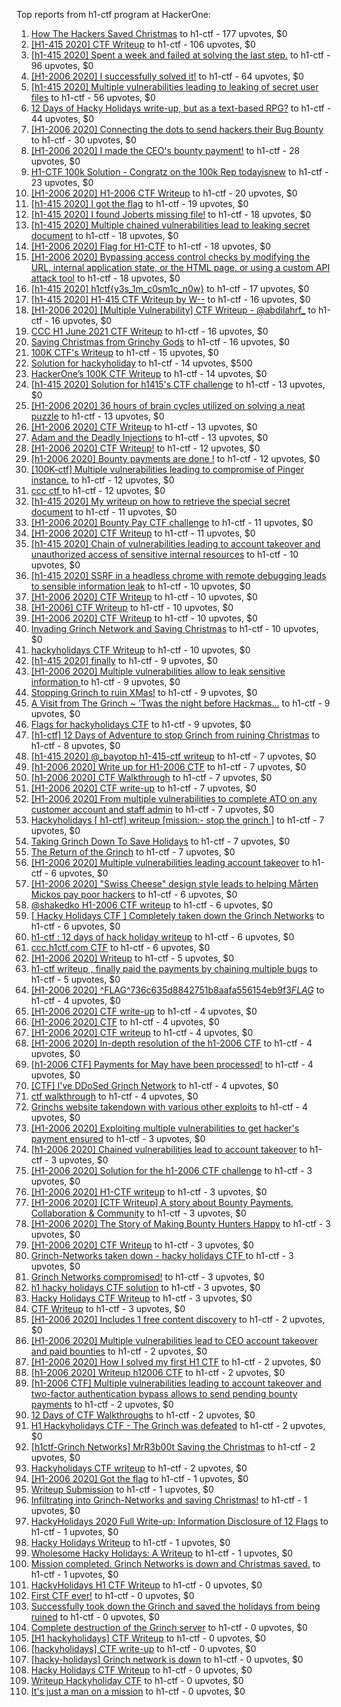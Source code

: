Top reports from h1-ctf program at HackerOne:

1. [How The Hackers Saved Christmas](https://hackerone.com/reports/1069335) to h1-ctf - 177 upvotes, $0
2. [[H1-415 2020] CTF Writeup](https://hackerone.com/reports/776634) to h1-ctf - 106 upvotes, $0
3. [[h1-415 2020] Spent a week and failed at solving the last step.](https://hackerone.com/reports/781265) to h1-ctf - 96 upvotes, $0
4. [[H1-2006 2020] I successfully solved it!](https://hackerone.com/reports/887818) to h1-ctf - 64 upvotes, $0
5. [[h1-415 2020] Multiple vulnerabilities leading to leaking of secret user files](https://hackerone.com/reports/780036) to h1-ctf - 56 upvotes, $0
6. [12 Days of Hacky Holidays write-up, but as a text-based RPG?](https://hackerone.com/reports/1066851) to h1-ctf - 44 upvotes, $0
7. [[H1-2006 2020]  Connecting the dots to send hackers their Bug Bounty](https://hackerone.com/reports/889886) to h1-ctf - 30 upvotes, $0
8. [[H1-2006 2020] I made the CEO's bounty payment!](https://hackerone.com/reports/887816) to h1-ctf - 28 upvotes, $0
9. [H1-CTF 100k Solution - Congratz on the 100k Rep todayisnew](https://hackerone.com/reports/1216408) to h1-ctf - 23 upvotes, $0
10. [[H1-2006 2020] H1-2006 CTF Writeup](https://hackerone.com/reports/887611) to h1-ctf - 20 upvotes, $0
11. [[h1-415 2020] I got the flag](https://hackerone.com/reports/777099) to h1-ctf - 19 upvotes, $0
12. [[h1-415 2020] I found Joberts missing file!](https://hackerone.com/reports/780676) to h1-ctf - 18 upvotes, $0
13. [[h1-415 2020] Multiple chained vulnerabilities lead to leaking secret document](https://hackerone.com/reports/777241) to h1-ctf - 18 upvotes, $0
14. [[H1-2006 2020] Flag for H1-CTF](https://hackerone.com/reports/888141) to h1-ctf - 18 upvotes, $0
15. [[H1-2006 2020] Bypassing access control checks by modifying the URL, internal application state, or the HTML page, or using a custom API attack tool](https://hackerone.com/reports/895172) to h1-ctf - 18 upvotes, $0
16. [[h1-415 2020] h1ctf{y3s_1m_c0sm1c_n0w}](https://hackerone.com/reports/781253) to h1-ctf - 17 upvotes, $0
17. [[h1-415 2020] H1-415 CTF Writeup by W--](https://hackerone.com/reports/780285) to h1-ctf - 16 upvotes, $0
18. [[H1-2006 2020] [Multiple Vulnerability] CTF Writeup - @abdilahrf_](https://hackerone.com/reports/888484) to h1-ctf - 16 upvotes, $0
19. [CCC H1 June 2021 CTF Writeup](https://hackerone.com/reports/1217114) to h1-ctf - 16 upvotes, $0
20. [Saving Christmas from Grinchy Gods](https://hackerone.com/reports/1434017) to h1-ctf - 16 upvotes, $0
21. [100K CTF's Writeup](https://hackerone.com/reports/1216591) to h1-ctf - 15 upvotes, $0
22. [Solution for hackyholiday](https://hackerone.com/reports/1065495) to h1-ctf - 14 upvotes, $500
23. [HackerOne’s 100K CTF Writeup](https://hackerone.com/reports/1218708) to h1-ctf - 14 upvotes, $0
24. [[h1-415 2020] Solution for h1415's CTF challenge](https://hackerone.com/reports/776699) to h1-ctf - 13 upvotes, $0
25. [[H1-2006 2020]  36 hours of brain cycles utilized on solving a neat puzzle](https://hackerone.com/reports/889793) to h1-ctf - 13 upvotes, $0
26. [[H1-2006 2020] CTF Writeup](https://hackerone.com/reports/888939) to h1-ctf - 13 upvotes, $0
27. [Adam and the  Deadly  Injections](https://hackerone.com/reports/1217702) to h1-ctf - 13 upvotes, $0
28. [[H1-2006 2020] CTF Writeup!](https://hackerone.com/reports/889293) to h1-ctf - 12 upvotes, $0
29. [[h1-2006 2020] Bounty payments are done !](https://hackerone.com/reports/895824) to h1-ctf - 12 upvotes, $0
30. [[100K-ctf] Multiple vulnerabilities leading to compromise of Pinger instance.](https://hackerone.com/reports/1215867) to h1-ctf - 12 upvotes, $0
31. [ccc ctf ](https://hackerone.com/reports/1216085) to h1-ctf - 12 upvotes, $0
32. [[h1-415 2020] My writeup on how to retrieve the special secret document](https://hackerone.com/reports/776684) to h1-ctf - 11 upvotes, $0
33. [[H1-2006 2020] Bounty Pay CTF challenge](https://hackerone.com/reports/895798) to h1-ctf - 11 upvotes, $0
34. [[H1-2006 2020] CTF Writeup](https://hackerone.com/reports/893305) to h1-ctf - 11 upvotes, $0
35. [[h1-415 2020] Chain of vulnerabilities leading to account takeover and unauthorized access of sensitive internal resources](https://hackerone.com/reports/781281) to h1-ctf - 10 upvotes, $0
36. [[h1-415 2020] SSRF in a headless chrome with remote debugging leads to sensible information leak](https://hackerone.com/reports/781295) to h1-ctf - 10 upvotes, $0
37. [[H1-2006 2020]   CTF Writeup](https://hackerone.com/reports/887766) to h1-ctf - 10 upvotes, $0
38. [[H1-2006] CTF Writeup](https://hackerone.com/reports/895778) to h1-ctf - 10 upvotes, $0
39. [[H1-2006 2020] CTF Writeup](https://hackerone.com/reports/888253) to h1-ctf - 10 upvotes, $0
40. [Invading Grinch Network and Saving Christmas](https://hackerone.com/reports/1065829) to h1-ctf - 10 upvotes, $0
41. [hackyholidays CTF Writeup](https://hackerone.com/reports/1069080) to h1-ctf - 10 upvotes, $0
42. [[h1-415 2020] finally](https://hackerone.com/reports/779910) to h1-ctf - 9 upvotes, $0
43. [[H1-2006 2020] Multiple vulnerabilities allow to leak sensitive information ](https://hackerone.com/reports/895202) to h1-ctf - 9 upvotes, $0
44. [Stopping Grinch to ruin XMas!](https://hackerone.com/reports/1065485) to h1-ctf - 9 upvotes, $0
45. [A Visit from The Grinch ~ 'Twas the night before Hackmas...](https://hackerone.com/reports/1067912) to h1-ctf - 9 upvotes, $0
46. [Flags for hackyholidays CTF](https://hackerone.com/reports/1065516) to h1-ctf - 9 upvotes, $0
47. [[h1-ctf] 12 Days of Adventure to stop Grinch from ruining Christmas](https://hackerone.com/reports/1067087) to h1-ctf - 8 upvotes, $0
48. [[h1-415 2020] @_bayotop h1-415-ctf writeup](https://hackerone.com/reports/779113) to h1-ctf - 7 upvotes, $0
49. [[h1-2006 2020] Write up for H1-2006 CTF](https://hackerone.com/reports/895772) to h1-ctf - 7 upvotes, $0
50. [[h1-2006 2020] CTF Walkthrough](https://hackerone.com/reports/895780) to h1-ctf - 7 upvotes, $0
51. [[H1-2006 2020] CTF write-up](https://hackerone.com/reports/894604) to h1-ctf - 7 upvotes, $0
52. [[H1-2006 2020] From multiple vulnerabilities to complete ATO on any customer account and staff admin](https://hackerone.com/reports/894863) to h1-ctf - 7 upvotes, $0
53. [Hackyholidays [ h1-ctf] writeup [mission:- stop the grinch ]](https://hackerone.com/reports/1069396) to h1-ctf - 7 upvotes, $0
54. [Taking Grinch Down To Save Holidays](https://hackerone.com/reports/1067037) to h1-ctf - 7 upvotes, $0
55. [The Return of the Grinch](https://hackerone.com/reports/1433581) to h1-ctf - 7 upvotes, $0
56. [[H1-2006 2020]  Multiple vulnerabilities leading account takeover](https://hackerone.com/reports/887700) to h1-ctf - 6 upvotes, $0
57. [[H1-2006 2020]  "Swiss Cheese" design style leads to helping Mårten Mickos pay poor hackers](https://hackerone.com/reports/890272) to h1-ctf - 6 upvotes, $0
58. [@shakedko H1-2006 CTF writeup](https://hackerone.com/reports/894623) to h1-ctf - 6 upvotes, $0
59. [[ Hacky Holidays CTF ] Completely taken down the Grinch Networks](https://hackerone.com/reports/1066914) to h1-ctf - 6 upvotes, $0
60. [h1-ctf : 12 days of hack holiday writeup](https://hackerone.com/reports/1069175) to h1-ctf - 6 upvotes, $0
61. [ccc.h1ctf.com CTF](https://hackerone.com/reports/1215919) to h1-ctf - 6 upvotes, $0
62. [[H1-2006 2020] Writeup](https://hackerone.com/reports/894170) to h1-ctf - 5 upvotes, $0
63. [h1-ctf writeup , finally paid the payments by chaining multiple bugs](https://hackerone.com/reports/894110) to h1-ctf - 5 upvotes, $0
64. [[H1-2006 2020]  ^FLAG^736c635d8842751b8aafa556154eb9f3$FLAG$](https://hackerone.com/reports/888331) to h1-ctf - 4 upvotes, $0
65. [[H1-2006 2020] CTF write-up](https://hackerone.com/reports/890555) to h1-ctf - 4 upvotes, $0
66. [[H1-2006 2020] CTF](https://hackerone.com/reports/887993) to h1-ctf - 4 upvotes, $0
67. [[H1-2006 2020] CTF writeup](https://hackerone.com/reports/892632) to h1-ctf - 4 upvotes, $0
68. [[H1-2006 2020] In-depth resolution of the h1-2006 CTF](https://hackerone.com/reports/894174) to h1-ctf - 4 upvotes, $0
69. [[h1-2006 CTF] Payments for May have been processed!](https://hackerone.com/reports/894165) to h1-ctf - 4 upvotes, $0
70. [[CTF] I've DDoSed Grinch Network](https://hackerone.com/reports/1065493) to h1-ctf - 4 upvotes, $0
71. [ctf walkthrough](https://hackerone.com/reports/1065468) to h1-ctf - 4 upvotes, $0
72. [Grinchs website takendown with various other exploits](https://hackerone.com/reports/1069034) to h1-ctf - 4 upvotes, $0
73. [[H1-2006 2020] Exploiting multiple vulnerabilities to get hacker's payment ensured](https://hackerone.com/reports/894949) to h1-ctf - 3 upvotes, $0
74. [[h1-2006 2020]  Chained vulnerabilities lead to account takeover](https://hackerone.com/reports/895650) to h1-ctf - 3 upvotes, $0
75. [[H1-2006 2020] Solution for the h1-2006 CTF challenge](https://hackerone.com/reports/891093) to h1-ctf - 3 upvotes, $0
76. [[H1-2006 2020]  H1-CTF writeup](https://hackerone.com/reports/887889) to h1-ctf - 3 upvotes, $0
77. [[H1-2006 2020] [CTF Writeup] A story about Bounty Payments, Collaboration & Community](https://hackerone.com/reports/892337) to h1-ctf - 3 upvotes, $0
78. [[H1-2006 2020]  The Story of Making Bounty Hunters Happy](https://hackerone.com/reports/889333) to h1-ctf - 3 upvotes, $0
79. [[H1-2006 2020] CTF Writeup](https://hackerone.com/reports/893395) to h1-ctf - 3 upvotes, $0
80. [Grinch-Networks taken down - hacky holidays CTF ](https://hackerone.com/reports/1069189) to h1-ctf - 3 upvotes, $0
81. [Grinch Networks compromised!](https://hackerone.com/reports/1066504) to h1-ctf - 3 upvotes, $0
82. [h1 hacky holidays CTF solution](https://hackerone.com/reports/1065517) to h1-ctf - 3 upvotes, $0
83. [Hacky Holidays CTF Writeup](https://hackerone.com/reports/1066801) to h1-ctf - 3 upvotes, $0
84. [CTF Writeup](https://hackerone.com/reports/1066233) to h1-ctf - 3 upvotes, $0
85. [[H1-2006 2020]  Includes 1 free content discovery](https://hackerone.com/reports/894198) to h1-ctf - 2 upvotes, $0
86. [[H1-2006 2020]  Multiple vulnerabilities lead to CEO account takeover and paid bounties](https://hackerone.com/reports/890196) to h1-ctf - 2 upvotes, $0
87. [[H1-2006 2020] How I solved my first H1 CTF](https://hackerone.com/reports/895587) to h1-ctf - 2 upvotes, $0
88. [[h1-2006 2020]  Writeup h12006 CTF](https://hackerone.com/reports/895795) to h1-ctf - 2 upvotes, $0
89. [[h1-2006 CTF] Multiple vulnerabilities leading to account takeover and two-factor authentication bypass allows to send pending bounty payments](https://hackerone.com/reports/895722) to h1-ctf - 2 upvotes, $0
90. [12 Days of CTF Walkthroughs](https://hackerone.com/reports/1068433) to h1-ctf - 2 upvotes, $0
91. [H1 Hackyholidays CTF - The Grinch was defeated](https://hackerone.com/reports/1069467) to h1-ctf - 2 upvotes, $0
92. [[h1ctf-Grinch Networks] MrR3b00t Saving the Christmas](https://hackerone.com/reports/1068934) to h1-ctf - 2 upvotes, $0
93. [Hackyholidays CTF writeup](https://hackerone.com/reports/1065583) to h1-ctf - 2 upvotes, $0
94. [[H1-2006 2020]  Got the flag](https://hackerone.com/reports/887744) to h1-ctf - 1 upvotes, $0
95. [Writeup Submission](https://hackerone.com/reports/1068880) to h1-ctf - 1 upvotes, $0
96. [Infiltrating into Grinch-Networks and saving Christmas!](https://hackerone.com/reports/1069141) to h1-ctf - 1 upvotes, $0
97. [HackyHolidays 2020 Full Write-up: Information Disclosure of 12 Flags](https://hackerone.com/reports/1068434) to h1-ctf - 1 upvotes, $0
98. [Hacky Holidays Writeup](https://hackerone.com/reports/1067835) to h1-ctf - 1 upvotes, $0
99. [Wholesome Hacky Holidays: A Writeup](https://hackerone.com/reports/1066135) to h1-ctf - 1 upvotes, $0
100. [Mission completed. Grinch Networks is down and Christmas saved.](https://hackerone.com/reports/1067090) to h1-ctf - 1 upvotes, $0
101. [HackyHolidays H1 CTF Writeup](https://hackerone.com/reports/1068881) to h1-ctf - 0 upvotes, $0
102. [First CTF ever!](https://hackerone.com/reports/1069263) to h1-ctf - 0 upvotes, $0
103. [Successfully took down the Grinch and saved the holidays from being ruined](https://hackerone.com/reports/1067530) to h1-ctf - 0 upvotes, $0
104. [Complete destruction of the Grinch server](https://hackerone.com/reports/1065885) to h1-ctf - 0 upvotes, $0
105. [[H1 hackyholidays] CTF Writeup](https://hackerone.com/reports/1069171) to h1-ctf - 0 upvotes, $0
106. [[hackyholidays] CTF write-up](https://hackerone.com/reports/1069376) to h1-ctf - 0 upvotes, $0
107. [[hacky-holidays] Grinch network is down](https://hackerone.com/reports/1066206) to h1-ctf - 0 upvotes, $0
108. [Hacky Holidays CTF Writeup](https://hackerone.com/reports/1066007) to h1-ctf - 0 upvotes, $0
109. [Writeup Hackyholiday CTF](https://hackerone.com/reports/1065731) to h1-ctf - 0 upvotes, $0
110. [It's just a man on a mission](https://hackerone.com/reports/1069388) to h1-ctf - 0 upvotes, $0
